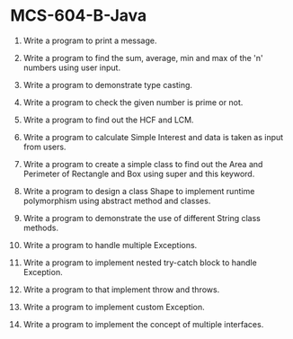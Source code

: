 # MCS-604-B-Java

1. Write a program to print a message.

2. Write a program to find the sum, average, min and max of the 'n' numbers using user input.

3. Write a program to demonstrate type casting.

4. Write a program to check the given number is prime or not.

5. Write a program to find out the HCF and LCM.

6. Write a program to calculate Simple Interest and data is taken as input from users.

7. Write a program to create a simple class to find out the Area and Perimeter of Rectangle and Box using
super and this keyword.

8. Write a program to design a class Shape to implement runtime polymorphism using abstract method and classes.

9. Write a program to demonstrate the use of different String class methods.

10. Write a program to handle multiple Exceptions.

11. Write a program to implement nested try-catch block to handle Exception.

12. Write a program to that implement throw and throws.

13. Write a program to implement custom Exception.

14. Write a program to implement the concept of multiple interfaces.
